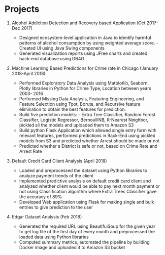 # Projects
1. Alcohol Addiction Detection and Recovery based Application (Oct 2017-Dec 2017)
   - Designed ecosystem-level application in Java to identify harmful patterns of alcohol consumption by using weighted average score.        - Created UI using Java Swing components
   - Generated visualization reports using JFree charts and created back-end database using DB4O
   
   
2. Machine Learning Based Predictions for Crime rate in Chicago	(January 2018-April 2018)
   - Performed Exploratory Data Analysis using Matplotlib, Seaborn, Plotly libraries in Python for Crime Type, Location between years 2003- 2016
   - Performed Missing Data Analysis, Featuring Engineering, and Feature Selection using Tpot, Boruta, and Recursive feature elimination to obtain the best features for prediction.
   - Build five prediction models: - Extra Tree Classifier, Random Forest Classifier, Logistic Regressor, BernoulliNB, K-Nearest Neighbor, pickled all the models and uploaded them to Amazon S3
   - Build python Flask Application which allowed single entry form with relevant features, performed predictions in Back-End using pickled models from S3 and predicted whether Arrest should be made or not
   - Predicted whether a District is safe or not, based on Crime Rate and Arrest Rate
   
   
3. Default Credit Card Client Analysis (April 2018)
   - Loaded and preprocessed the dataset using Python libraries to analyze payment trends of the client
   - Implemented predictive analysis on default credit card client and analyzed whether client would be able to pay next month payment or    not using Classification algorithm where Extra Trees Classifier gave the accuracy of 89%
   - Developed Web application using Flask for making single and bulk entries to give prediction to the user


4. Edgar Dataset Analysis (Feb 2018)
   - Generated the required URL using BeautifulSoup for the given year to get log file of the first day of every month and preprocessed the loaded data using Python libraries
   - Computed summary metrics, automated the pipeline by building Docker image and uploaded it to Amazon S3 bucket

